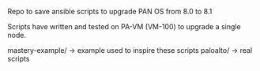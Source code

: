 Repo to save ansible scripts to upgrade PAN OS from 8.0 to 8.1

Scripts have written and tested on PA-VM (VM-100) to upgrade a single node.

mastery-example/ -> example used to inspire these scripts
paloalto/ -> real scripts

